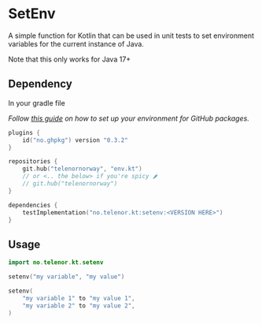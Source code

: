 # SetEnv

A simple function for Kotlin that can be used in unit tests to set environment variables for the current instance of
Java.

Note that this only works for Java 17+

## Dependency

In your gradle file

_Follow [this guide](https://github.com/testersen/no.ghpkg) on how to set up your environment for GitHub packages._

```kt
plugins {
	id("no.ghpkg") version "0.3.2"
}

repositories {
	git.hub("telenornorway", "env.kt")
	// or <.. the below> if you're spicy 🌶️
	// git.hub("telenornorway")
}

dependencies {
	testImplementation("no.telenor.kt:setenv:<VERSION HERE>")
}
```

## Usage

```kt
import no.telenor.kt.setenv

setenv("my variable", "my value")

setenv(
	"my variable 1" to "my value 1",
	"my variable 2" to "my value 2",
)
```

